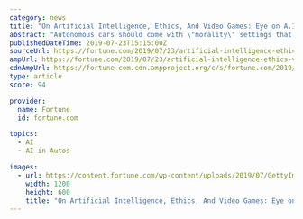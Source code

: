```yaml
---
category: news
title: "On Artificial Intelligence, Ethics, And Video Games: Eye on A.I."
abstract: "Autonomous cars should come with \"morality\" settings that let car owners control whether their vehicles speed and pass others or follow the speed limit. Omoju Miller, a machine learning engineer ..."
publishedDateTime: 2019-07-23T15:15:00Z
sourceUrl: https://fortune.com/2019/07/23/artificial-intelligence-ethics-video-games/
ampUrl: https://fortune.com/2019/07/23/artificial-intelligence-ethics-video-games/amp/
cdnAmpUrl: https://fortune-com.cdn.ampproject.org/c/s/fortune.com/2019/07/23/artificial-intelligence-ethics-video-games/amp/
type: article
score: 94

provider:
  name: Fortune
  id: fortune.com

topics:
  - AI
  - AI in Autos

images:
  - url: https://content.fortune.com/wp-content/uploads/2019/07/GettyImages-1155290112.jpg?resize=1200,600
    width: 1200
    height: 600
    title: "On Artificial Intelligence, Ethics, And Video Games: Eye on A.I."
---
```

